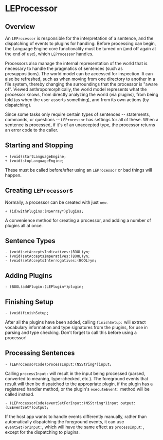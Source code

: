 LEProcessor
===========

Overview
--------

An `LEProcessor` is responsible for the interpretation of a sentence, and the dispatching of events to plugins for handling. Before processing can begin, the Language Engine core functionality must be turned on (and off again at the end of use), which `LEProcessor` handles.

Processors also manage the internal representation of the world that is necessary to handle the pragmatics of sentences (such as presuppositions). The world model can be accessed for inspection. It can also be refreshed, such as when moving from one directory to another in a file system, thereby changing the surroundings that the processor is "aware of". Viewed anthropomorphically, the world model represents what the processor knows, from directly analyzing the world (via plugins), from being told (as when the user asserts something), and from its own actions (by dispatching).

Since some tasks only require certain types of sentences -- statements, commands, or questions -- `LEProcessor` has settings for all of these. When a sentence is processed, if it's of an unaccepted type, the processor returns an error code to the caller.


Starting and Stopping
---------------------

    + (void)startLanguageEngine;
    + (void)stopLanguageEngine;

These must be called before/after using an `LEProcessor` or bad things will happen.

Creating `LEProcessor`s
-----------------------

Normally, a processor can be created with just `new`.

    + (id)withPlugins:(NSArray*)plugins;

A convenience method for creating a processor, and adding a number of plugins all at once.

Sentence Types
--------------

    - (void)setAcceptsIndicatives:(BOOL)yn;
    - (void)setAcceptsImperatives:(BOOL)yn;
    - (void)setAcceptsInterrogatives:(BOOL)yn;

Adding Plugins
--------------

    - (BOOL)addPlugin:(LEPlugin*)plugin;

Finishing Setup
---------------

    - (void)finishSetup;

After all the plugins have been added, calling `finishSetup:` will extract vocabulary information and type signatures from the plugins, for use in parsing and type checking. Don't forget to call this before using a processor!

Processing Sentences
--------------------

    - (LEProcessorCode)processInput:(NSString*)input;

Calling `processInput:` will result in the input being processed (parsed, converted to meaning, type-checked, etc.). The foreground events that result will then be dispatched to the appropriate plugin, if the plugin has a registered handler method, or the plugin's `executeEvent:` method will be called instead.

    - (LEProcessorCode)eventSetForInput:(NSString*)input output:(LEEventSet*)output;

If the host app wants to handle events differently manually, rather than automatically dispatching the foreground events, it can use `eventSetForInput:`, which will have the same effect as `processInput:`, except for the dispatching to plugins.